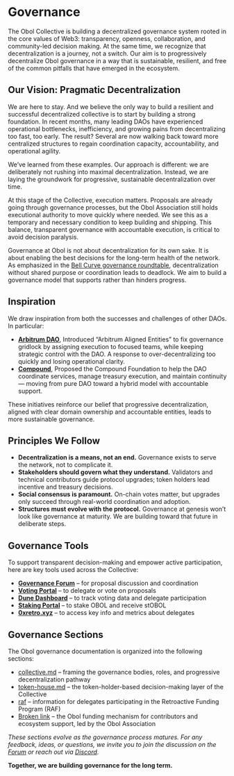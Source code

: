# Governance

The Obol Collective is building a decentralized governance system rooted in the core values of Web3: transparency, openness, collaboration, and community-led decision making. At the same time, we recognize that decentralization is a journey, not a switch. Our aim is to progressively decentralize Obol governance in a way that is sustainable, resilient, and free of the common pitfalls that have emerged in the ecosystem.

## Our Vision: Pragmatic Decentralization

We are here to stay. And we believe the only way to build a resilient and successful decentralized collective is to start by building a strong foundation. In recent months, many leading DAOs have experienced operational bottlenecks, inefficiency, and growing pains from decentralizing too fast, too early. The result? Several are now walking back toward more centralized structures to regain coordination capacity, accountability, and operational agility.

We’ve learned from these examples. Our approach is different: we are deliberately not rushing into maximal decentralization. Instead, we are laying the groundwork for progressive, sustainable decentralization over time.

At this stage of the Collective, execution matters. Proposals are already going through governance processes, but the Obol Association still holds executional authority to move quickly where needed. We see this as a temporary and necessary condition to keep building and shipping. This balance, transparent governance with accountable execution, is critical to avoid decision paralysis.

Governance at Obol is not about decentralization for its own sake. It is about enabling the best decisions for the long-term health of the network. As emphasized in the [Bell Curve governance roundtable](https://youtu.be/vF8XuRuZs9g?si=0dw3uh8gLXyvFlUH), decentralization without shared purpose or coordination leads to deadlock. We aim to build a governance model that supports rather than hinders progress.

## Inspiration

We draw inspiration from both the successes and challenges of other DAOs. In particular:

* [**Arbitrum DAO**](https://forum.arbitrum.foundation/t/a-vision-for-the-future-of-arbitrum/28962), Introduced “Arbitrum Aligned Entities” to fix governance gridlock by assigning execution to focused teams, while keeping strategic control with the DAO. A response to over-decentralizing too quickly and losing operational clarity.
* [**Compound**](https://www.comp.xyz/t/proposal-to-create-the-compound-foundation/6777?utm_source=substack\&utm_medium=email), Proposed the Compound Foundation to help the DAO coordinate services, manage treasury execution, and maintain continuity — moving from pure DAO toward a hybrid model with accountable support.

These initiatives reinforce our belief that progressive decentralization, aligned with clear domain ownership and accountable entities, leads to more sustainable governance.

## Principles We Follow

* **Decentralization is a means, not an end.** Governance exists to serve the network, not to complicate it.
* **Stakeholders should govern what they understand.** Validators and technical contributors guide protocol upgrades; token holders lead incentive and treasury decisions.
* **Social consensus is paramount.** On-chain votes matter, but upgrades only succeed through real-world coordination and adoption.
* **Structures must evolve with the protocol.** Governance at genesis won’t look like governance at maturity. We are building toward that future in deliberate steps.

## Governance Tools

To support transparent decision-making and empower active participation, here are key tools used across the Collective:

* [**Governance Forum**](https://community.obol.org/) – for proposal discussion and coordination
* [**Voting Portal**](https://vote.obol.org/) – to delegate or vote on proposals
* [**Dune Dashboard**](https://dune.com/vistawtf/obol-governance) – to track voting data and delegate participation
* [**Staking Portal**](https://stake.obol.org/) – to stake OBOL and receive stOBOL
* [**0xretro.xyz**](https://0xretro.xyz/) – to access key info and metrics about delegates

## Governance Sections

The Obol governance documentation is organized into the following sections:

* [collective.md](collective.md "mention") – framing the governance bodies, roles, and progressive decentralization pathway
* [token-house.md](token-house.md "mention") – the token-holder-based decision-making layer of the Collective
* [raf](raf/ "mention") – information for delegates participating in the Retroactive Funding Program (RAF)
* [Broken link](broken-reference "mention") – the Obol funding mechanism for contributors and ecosystem support, led by the Obol Association

_These sections evolve as the governance process matures. For any feedback, ideas, or questions, we invite you to join the discussion on the_ [_Forum_](https://community.obol.org/) _or reach out via_ [_Discord_](https://discord.obol.org)_._

**Together, we are building governance for the long term.**
